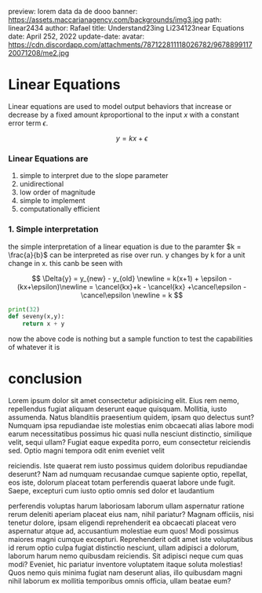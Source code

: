 preview: lorem data da de dooo
banner: https://assets.maccarianagency.com/backgrounds/img3.jpg
path: linear2434
author: Rafael
title: Understand23ing Li234123near Equations
date: April 252, 2022
update-date:
avatar: https://cdn.discordapp.com/attachments/787122811118026782/967889911720071208/me2.jpg
# Linear Equations

Linear equations are used to model output behaviors that increase or decrease by a fixed amount $k$proportional to the input $x$ with a constant error term $\epsilon$.

$$ y = k x+ \epsilon$$


### Linear Equations are

1. simple to interpret due to the slope parameter
2. unidirectional
3. low order of magnitude
4. simple to implement 
5. computationally efficient

### 1. Simple interpretation

the simple interpretation of a linear equation is due to the paramter $k = \frac{a}{b}$  can be interpreted as rise over run. y changes by k for a unit change in x. this canb be seen with 

  

$$ \Delta{y} = y_{new} - y_{old} \newline = k(x+1) + \epsilon -(kx+\epsilon)\newline = \cancel{kx}+k - \cancel{kx} +\cancel\epsilon -\cancel\epsilon \newline = k $$


```python
print(32)
def seveny(x,y):
	return x + y
```

now the above code is nothing but a sample function to test the capabilities of whatever it is

# conclusion

Lorem ipsum dolor sit amet consectetur adipisicing elit. Eius rem nemo, repellendus fugiat aliquam deserunt eaque quisquam. Mollitia, iusto assumenda. Natus blanditiis praesentium quidem, ipsam quo delectus sunt? Numquam ipsa repudiandae iste molestias enim obcaecati alias labore modi earum necessitatibus possimus hic quasi nulla nesciunt distinctio, similique velit, sequi ullam? Fugiat eaque expedita porro, eum consectetur reiciendis sed. Optio magni tempora odit enim eveniet velit 

reiciendis. Iste quaerat rem iusto possimus quidem doloribus repudiandae deserunt? Nam ad numquam recusandae cumque sapiente optio, repellat, eos iste, dolorum placeat totam perferendis quaerat labore unde fugit. Saepe, excepturi cum iusto optio omnis sed dolor et laudantium 

perferendis voluptas harum laboriosam laborum ullam aspernatur ratione rerum deleniti aperiam placeat eius nam, nihil pariatur? Magnam officiis, nisi tenetur dolore, ipsam eligendi reprehenderit ea obcaecati placeat vero aspernatur atque ad, accusantium molestiae eum quos! Modi possimus maiores magni cumque excepturi. Reprehenderit odit amet iste voluptatibus id rerum optio culpa fugiat distinctio nesciunt, ullam adipisci a dolorum, laborum harum nemo quibusdam reiciendis. Sit adipisci neque cum quas modi? Eveniet, hic pariatur inventore voluptatem itaque soluta molestias! Quos nemo quis minima fugiat nam deserunt alias, illo quibusdam magni nihil laborum ex mollitia temporibus omnis officia, ullam beatae eum?